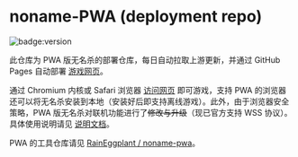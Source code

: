 # noname-PWA (deployment repo)

![badge:version](https://img.shields.io/badge/Version-1.9.126-brightgreen)

此仓库为 PWA 版无名杀的部署仓库，每日自动拉取上游更新，并通过 GitHub Pages 自动部署 [游戏网页](https://raineggplant.github.io/noname/)。

通过 Chromium 内核或 Safari 浏览器 [访问网页](https://raineggplant.github.io/noname/) 即可游戏，支持 PWA 的浏览器还可以将无名杀安装到本地（安装好后即支持离线游戏）。此外，由于浏览器安全策略，PWA 版无名杀对联机功能进行了~~修改与升级~~（现已官方支持 WSS 协议）。具体使用说明请见 [说明文档](https://github.com/RainEggplant/noname-pwa/blob/master/README.md)。

PWA 的工具仓库请见 [RainEggplant / noname-pwa](https://github.com/RainEggplant/noname-pwa)。
